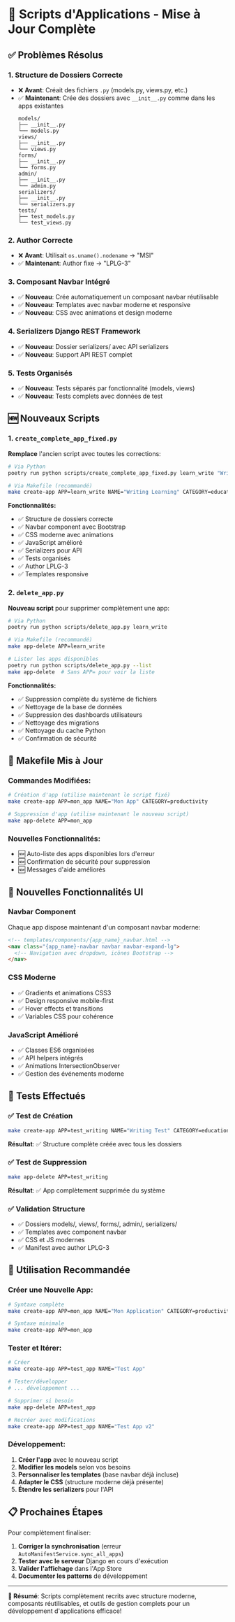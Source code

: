 # 🚀 Scripts d'Applications - Mise à Jour Complète

## ✅ Problèmes Résolus

### 1. **Structure de Dossiers Correcte**
- ❌ **Avant**: Créait des fichiers `.py` (models.py, views.py, etc.)
- ✅ **Maintenant**: Crée des dossiers avec `__init__.py` comme dans les apps existantes
  ```
  models/
  ├── __init__.py
  └── models.py
  views/
  ├── __init__.py
  └── views.py
  forms/
  ├── __init__.py
  └── forms.py
  admin/
  ├── __init__.py
  └── admin.py
  serializers/
  ├── __init__.py
  └── serializers.py
  tests/
  ├── test_models.py
  └── test_views.py
  ```

### 2. **Author Correcte**
- ❌ **Avant**: Utilisait `os.uname().nodename` → "MSI"
- ✅ **Maintenant**: Author fixe → "LPLG-3"

### 3. **Composant Navbar Intégré**
- ✅ **Nouveau**: Crée automatiquement un composant navbar réutilisable
- ✅ **Nouveau**: Templates avec navbar moderne et responsive
- ✅ **Nouveau**: CSS avec animations et design moderne

### 4. **Serializers Django REST Framework**
- ✅ **Nouveau**: Dossier serializers/ avec API serializers
- ✅ **Nouveau**: Support API REST complet

### 5. **Tests Organisés**
- ✅ **Nouveau**: Tests séparés par fonctionnalité (models, views)
- ✅ **Nouveau**: Tests complets avec données de test

## 🆕 Nouveaux Scripts

### 1. `create_complete_app_fixed.py`
**Remplace** l'ancien script avec toutes les corrections:
```bash
# Via Python
poetry run python scripts/create_complete_app_fixed.py learn_write "Writing Learning" education

# Via Makefile (recommandé)
make create-app APP=learn_write NAME="Writing Learning" CATEGORY=education
```

**Fonctionnalités:**
- ✅ Structure de dossiers correcte
- ✅ Navbar component avec Bootstrap
- ✅ CSS moderne avec animations
- ✅ JavaScript amélioré
- ✅ Serializers pour API
- ✅ Tests organisés
- ✅ Author LPLG-3
- ✅ Templates responsive

### 2. `delete_app.py`
**Nouveau script** pour supprimer complètement une app:
```bash
# Via Python
poetry run python scripts/delete_app.py learn_write

# Via Makefile (recommandé)
make app-delete APP=learn_write

# Lister les apps disponibles
poetry run python scripts/delete_app.py --list
make app-delete  # Sans APP= pour voir la liste
```

**Fonctionnalités:**
- ✅ Suppression complète du système de fichiers
- ✅ Nettoyage de la base de données
- ✅ Suppression des dashboards utilisateurs
- ✅ Nettoyage des migrations
- ✅ Nettoyage du cache Python
- ✅ Confirmation de sécurité

## 🔄 Makefile Mis à Jour

### Commandes Modifiées:
```bash
# Création d'app (utilise maintenant le script fixé)
make create-app APP=mon_app NAME="Mon App" CATEGORY=productivity

# Suppression d'app (utilise maintenant le nouveau script)
make app-delete APP=mon_app
```

### Nouvelles Fonctionnalités:
- 🆕 Auto-liste des apps disponibles lors d'erreur
- 🆕 Confirmation de sécurité pour suppression
- 🆕 Messages d'aide améliorés

## 🎨 Nouvelles Fonctionnalités UI

### Navbar Component
Chaque app dispose maintenant d'un composant navbar moderne:
```html
<!-- templates/components/{app_name}_navbar.html -->
<nav class="{app_name}-navbar navbar navbar-expand-lg">
  <!-- Navigation avec dropdown, icônes Bootstrap -->
</nav>
```

### CSS Moderne
- ✅ Gradients et animations CSS3
- ✅ Design responsive mobile-first
- ✅ Hover effects et transitions
- ✅ Variables CSS pour cohérence

### JavaScript Amélioré
- ✅ Classes ES6 organisées
- ✅ API helpers intégrés
- ✅ Animations IntersectionObserver
- ✅ Gestion des événements moderne

## 🧪 Tests Effectués

### ✅ Test de Création
```bash
make create-app APP=test_writing NAME="Writing Test" CATEGORY=education
```
**Résultat**: ✅ Structure complète créée avec tous les dossiers

### ✅ Test de Suppression
```bash
make app-delete APP=test_writing
```
**Résultat**: ✅ App complètement supprimée du système

### ✅ Validation Structure
- ✅ Dossiers models/, views/, forms/, admin/, serializers/
- ✅ Templates avec component navbar
- ✅ CSS et JS modernes
- ✅ Manifest avec author LPLG-3

## 🚀 Utilisation Recommandée

### Créer une Nouvelle App:
```bash
# Syntaxe complète
make create-app APP=mon_app NAME="Mon Application" CATEGORY=productivity

# Syntaxe minimale
make create-app APP=mon_app
```

### Tester et Itérer:
```bash
# Créer
make create-app APP=test_app NAME="Test App"

# Tester/développer
# ... développement ...

# Supprimer si besoin
make app-delete APP=test_app

# Recréer avec modifications
make create-app APP=test_app NAME="Test App v2"
```

### Développement:
1. **Créer l'app** avec le nouveau script
2. **Modifier les models** selon vos besoins
3. **Personnaliser les templates** (base navbar déjà incluse)
4. **Adapter le CSS** (structure moderne déjà présente)
5. **Étendre les serializers** pour l'API

## 📋 Prochaines Étapes

Pour complètement finaliser:

1. **Corriger la synchronisation** (erreur `AutoManifestService.sync_all_apps`)
2. **Tester avec le serveur** Django en cours d'exécution
3. **Valider l'affichage** dans l'App Store
4. **Documenter les patterns** de développement

---

**🎉 Résumé**: Scripts complètement recrits avec structure moderne, composants réutilisables, et outils de gestion complets pour un développement d'applications efficace!